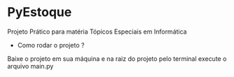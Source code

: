# PyEstoque
Projeto Prático para matéria Tópicos Especiais em Informática

- Como rodar o projeto ?

Baixe o projeto em sua máquina e na raiz do projeto pelo terminal execute o arquivo main.py